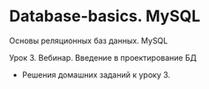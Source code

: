 # Database-basics. MySQL
Основы реляционных баз данных. MySQL

Урок 3. Вебинар. Введение в проектирование БД

- Решения домашних заданий к уроку 3.